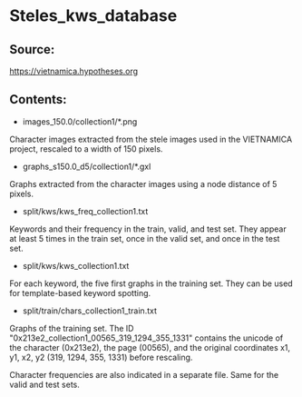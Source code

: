 # Steles_kws_database


## Source:

https://vietnamica.hypotheses.org


## Contents:

- images_150.0/collection1/*.png

Character images extracted from the stele images used in the VIETNAMICA project, rescaled to a width of 150 pixels.

- graphs_s150.0_d5/collection1/*.gxl 

Graphs extracted from the character images using a node distance of 5 pixels.

- split/kws/kws_freq_collection1.txt

Keywords and their frequency in the train, valid, and test set. They appear at least 5 times in the train set, once in the valid set, and once in the test set.

- split/kws/kws_collection1.txt

For each keyword, the five first graphs in the training set. They can be used for template-based keyword spotting.

- split/train/chars_collection1_train.txt

Graphs of the training set. The ID "0x213e2_collection1_00565_319_1294_355_1331" contains the unicode of the character (0x213e2), the page (00565), and the original coordinates x1, y1, x2, y2 (319, 1294, 355, 1331) before rescaling.

Character frequencies are also indicated in a separate file. Same for the valid and test sets.
